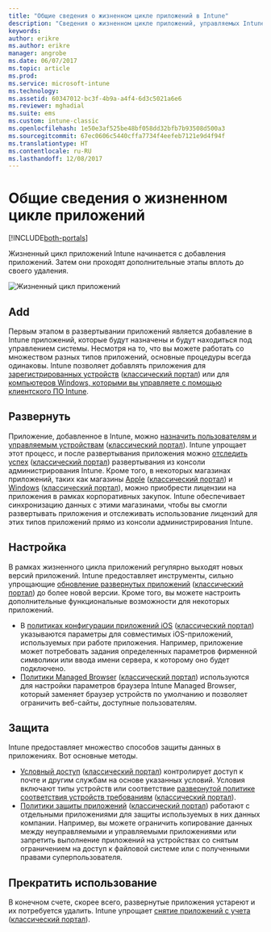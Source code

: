 ```yaml
---
title: "Общие сведения о жизненном цикле приложений в Intune"
description: "Сведения о жизненном цикле приложений, управляемых Intune, начиная с добавления вплоть до прекращения использования."
keywords: 
author: erikre
ms.author: erikre
manager: angrobe
ms.date: 06/07/2017
ms.topic: article
ms.prod: 
ms.service: microsoft-intune
ms.technology: 
ms.assetid: 60347012-bc3f-4b9a-a4f4-6d3c5021a6e6
ms.reviewer: mghadial
ms.suite: ems
ms.custom: intune-classic
ms.openlocfilehash: 1e50e3af525be48bf058dd32bfb7b93508d500a3
ms.sourcegitcommit: 67ec0606c5440cffa7734f4eefeb7121e9d4f94f
ms.translationtype: HT
ms.contentlocale: ru-RU
ms.lasthandoff: 12/08/2017
---
```

# <a name="overview-of-the-app-lifecycle"></a>Общие сведения о жизненном цикле приложений

[!INCLUDE[both-portals](./includes/note-for-both-portals.md)]

Жизненный цикл приложений Intune начинается с добавления приложений. Затем они проходят дополнительные этапы вплоть до своего удаления.

![Жизненный цикл приложений](./media/app-lifecycle.png "жизненный цикл приложений Intune")

## <a name="add"></a>Add

Первым этапом в развертывании приложений является добавление в Intune приложений, которые будут назначены и будут находиться под управлением системы. Несмотря на то, что вы можете работать со множеством разных типов приложений, основные процедуры всегда одинаковы. Intune позволяет добавлять приложения для [зарегистрированных устройств](apps-add.md) ([классический портал](/intune-classic/deploy-use/add-apps-for-mobile-devices-in-microsoft-intune)) или для [компьютеров Windows, которыми вы управляете с помощью клиентского ПО Intune](/intune-classic/deploy-use/add-apps-for-windows-pcs-in-microsoft-intune).

## <a name="deploy"></a>Развернуть

Приложение, добавленное в Intune, можно [назначить пользователям и управляемым устройствам](apps-deploy.md) ([классический портал](/intune-classic/deploy-use/deploy-apps)). Intune упрощает этот процесс, и после развертывания приложения можно [отследить успех](apps-monitor.md) ([классический портал](/intune-classic/deploy-use/monitor-apps-in-microsoft-intune)) развертывания из консоли администрирования Intune. Кроме того, в некоторых магазинах приложений, таких как магазины [Apple](vpp-apps-ios.md) ([классический портал](/intune-classic/deploy-use/manage-ios-apps-you-purchased-through-a-volume-purchase-program-with-microsoft-intune)) и [Windows](windows-store-for-business.md) ([классический портал](/intune-classic/deploy-use/manage-apps-you-purchased-from-the-windows-store-for-business-with-microsoft-intune)), можно приобрести лицензии на приложения в рамках корпоративных закупок. Intune обеспечивает синхронизацию данных с этими магазинами, чтобы вы смогли развертывать приложения и отслеживать использование лицензий для этих типов приложений прямо из консоли администрирования Intune.

## <a name="configure"></a>Настройка

В рамках жизненного цикла приложений регулярно выходят новых версий приложений. Intune предоставляет инструменты, сильно упрощающие [обновление развернутых приложений](apps-add.md) ([классический портал](/intune-classic/deploy-use/update-apps-using-microsoft-intune)) до более новой версии. Кроме того, вы можете настроить дополнительные функциональные возможности для некоторых приложений.
- В [политиках конфигурации приложений iOS](app-configuration-policies-use-ios.md) ([классический портал](/intune-classic/deploy-use/configure-ios-apps-with-mobile-app-configuration-policies-in-microsoft-intune)) указываются параметры для совместимых iOS-приложений, используемых при работе приложения. Например, приложение может потребовать задания определенных параметров фирменной символики или ввода имени сервера, к которому оно будет подключено.
- [Политики Managed Browser](app-configuration-managed-browser.md) ([классический портал](/intune-classic/deploy-use/manage-internet-access-using-managed-browser-policies)) используются для настройки параметров браузера Intune Managed Browser, который заменяет браузер устройств по умолчанию и позволяет ограничить веб-сайты, доступные пользователям.

## <a name="protect"></a>Защита

Intune предоставляет множество способов защиты данных в приложениях. Вот основные методы.
- [Условный доступ](conditional-access.md) ([классический портал](/intune-classic/deploy-use/restrict-access-to-email-and-o365-services-with-microsoft-intune)) контролирует доступ к почте и другим службам на основе указанных условий. Условия включают типы устройств или соответствие [развернутой политике соответствия устройств требованиям](device-compliance.md) ([классический портал](/intune-classic/deploy-use/introduction-to-device-compliance-policies-in-microsoft-intune)).
- [Политики защиты приложений](app-protection-policy.md) ([классический портал](/intune-classic/deploy-use/protect-app-data-using-mobile-app-management-policies-with-microsoft-intune)) работают с отдельными приложениями для защиты используемых в них данных компании. Например, вы можете ограничить копирование данных между неуправляемыми и управляемыми приложениями или запретить выполнение приложений на устройствах со снятым ограничением на доступ к файловой системе или с полученными правами суперпользователя.

## <a name="retire"></a>Прекратить использование

В конечном счете, скорее всего, развернутые приложения устареют и их потребуется удалить. Intune упрощает [снятие приложений с учета](device-management.md) ([классический портал](/intune-classic/deploy-use/retire-apps-using-microsoft-intune)).
